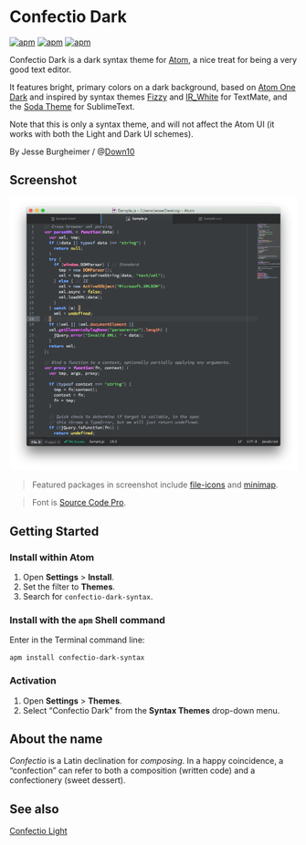 # Confectio Dark

[![apm](https://img.shields.io/apm/v/vim-mode.svg)](https://github.com/Down10/confectio-dark-syntax) [![apm](https://img.shields.io/apm/dm/vim-mode.svg)](https://github.com/Down10/confectio-dark-syntax) [![apm](https://img.shields.io/apm/l/vim-mode.svg)](https://github.com/Down10/confectio-dark-syntax/LICENSE.md)

Confectio Dark is a dark syntax theme for [Atom](http://atom.io/), a nice treat for being a very good text editor.

It features bright, primary colors on a dark background, based on [Atom One Dark][atom-one-dark] and inspired by syntax themes [Fizzy][fizzy] and [IR_White][irw] for TextMate, and the [Soda Theme][soda] for SublimeText.

Note that this is only a syntax theme, and will not affect the Atom UI (it works with both the Light and Dark UI schemes).

By Jesse Burgheimer / @[Down10](https://github.com/Down10)


## Screenshot

![Confectio Dark syntax theme screenshot](https://raw.githubusercontent.com/Down10/Confectio/master/Confectio%20Dark%20Screenshot.png)

> Featured packages in screenshot include [file-icons](https://atom.io/packages/file-icons) and [minimap](https://atom.io/packages/minimap).

> Font is [Source Code Pro](https://adobe-fonts.github.io/source-code-pro).


## Getting Started

### Install within Atom

  1. Open __Settings__ > __Install__.
  2. Set the filter to __Themes__.
  3. Search for `confectio-dark-syntax`.


### Install with the `apm` Shell command

Enter in the Terminal command line:
```shell
apm install confectio-dark-syntax
```

### Activation

  1. Open __Settings__ > __Themes__.
  2. Select “Confectio Dark” from the __Syntax Themes__ drop-down menu.


## About the name

_Confectio_ is a Latin declination for _composing_. In a happy coincidence, a “confection” can refer to both a composition (written code) and a confectionery (sweet dessert).


## See also

[Confectio Light](https://github.com/Down10/confectio-light-syntax)


[atom-one-dark]: https://github.com/atom/one-dark-syntax
[fizzy]: https://github.com/jglovier/fizzy
[irw]: http://blog.toddwerth.com/entries/3
[soda]: https://github.com/buymeasoda/soda-theme
